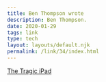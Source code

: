 ```yaml
---
title: Ben Thompson wrote
description: Ben Thompson.
date: 2020-01-29
tags: link
type: tech
layout: layouts/default.njk
permalink: /link/34/index.html
---
```


[The Tragic iPad](https://stratechery.com/2020/the-ipad-at-10-the-ipad-disappointment-ipads-missing-ecosystem/)
